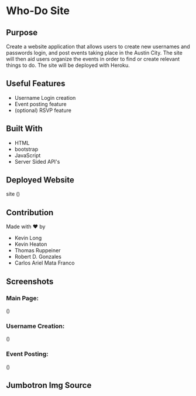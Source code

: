 # Who-Do Site


## Purpose
Create a website application that allows users to create new usernames and passwords login, and post events taking place in the Austin City. The site will then aid users organize the events in order to find or create relevant things to do.
The site will be deployed with Heroku.

## Useful Features
* Username Login creation
* Event posting feature
* (optional) RSVP feature


## Built With
* HTML
* bootstrap
* JavaScript
* Server Sided API's

## Deployed Website
site ()

## Contribution
Made with ❤️ by 
* Kevin Long
* Kevin Heaton
* Thomas Ruppeiner
* Robert D. Gonzales
* Carlos Ariel Mata Franco

## Screenshots

### Main Page:
()
### Username Creation:
()

### Event Posting:
()

## Jumbotron Img Source

